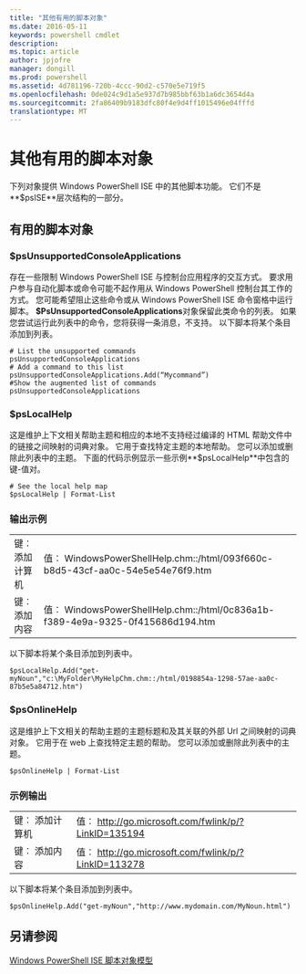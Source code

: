 ```yaml
---
title: "其他有用的脚本对象"
ms.date: 2016-05-11
keywords: powershell cmdlet
description: 
ms.topic: article
author: jpjofre
manager: dongill
ms.prod: powershell
ms.assetid: 4d781196-720b-4ccc-90d2-c570e5e719f5
ms.openlocfilehash: 0de024c9d1a5e937d7b985bbf63b1a6dc3654d4a
ms.sourcegitcommit: 2fa86409b9183dfc80f4e9d4ff1015496e04fffd
translationtype: MT
---
```

# 其他有用的脚本对象
  下列对象提供 Windows PowerShell ISE 中的其他脚本功能。 它们不是**$psISE**层次结构的一部分。

## 有用的脚本对象

### $psUnsupportedConsoleApplications
 存在一些限制 Windows PowerShell ISE 与控制台应用程序的交互方式。 要求用户参与自动化脚本或命令可能不起作用从 Windows PowerShell 控制台其工作的方式。 您可能希望阻止这些命令或从 Windows PowerShell ISE 命令窗格中运行脚本。 **$PsUnsupportedConsoleApplications**对象保留此类命令的列表。 如果您尝试运行此列表中的命令，您将获得一条消息，不支持。 以下脚本将某个条目添加到列表。

```
# List the unsupported commands
psUnsupportedConsoleApplications
# Add a command to this list
psUnsupportedConsoleApplications.Add(“Mycommand”)
#Show the augmented list of commands
psUnsupportedConsoleApplications

```

### $psLocalHelp
 这是维护上下文相关帮助主题和相应的本地不支持经过编译的 HTML 帮助文件中的链接之间映射的词典对象。 它用于查找特定主题的本地帮助。 您可以添加或删除此列表中的主题。 下面的代码示例显示一些示例**$psLocalHelp**中包含的键-值对。

```
# See the local help map
$psLocalHelp | Format-List

```

### 输出示例

|||
|-|-|
|键︰ 添加计算机|值︰ WindowsPowerShellHelp.chm::/html/093f660c-b8d5-43cf-aa0c-54e5e54e76f9.htm|
|键︰ 添加内容|值︰ WindowsPowerShellHelp.chm::/html/0c836a1b-f389-4e9a-9325-0f415686d194.htm|

 以下脚本将某个条目添加到列表中。

```
$psLocalHelp.Add("get-myNoun","c:\MyFolder\MyHelpChm.chm::/html/0198854a-1298-57ae-aa0c-87b5e5a84712.htm")
```

### $psOnlineHelp
 这是维护上下文相关的帮助主题的主题标题和及其关联的外部 Url 之间映射的词典对象。 它用于在 web 上查找特定主题的帮助。 您可以添加或删除此列表中的主题。

```
$psOnlineHelp | Format-List

```

### 示例输出

|||
|-|-|
|键︰ 添加计算机|值︰ http://go.microsoft.com/fwlink/p/?LinkID=135194|
|键︰ 添加内容|值︰ http://go.microsoft.com/fwlink/p/?LinkID=113278|

 以下脚本将某个条目添加到列表中。

```
$psOnlineHelp.Add("get-myNoun","http://www.mydomain.com/MyNoun.html")
```

## 另请参阅
 [Windows PowerShell ISE 脚本对象模型](../../core-powershell/ise/The-Windows-PowerShell-ISE-Scripting-Object-Model.md)

  
